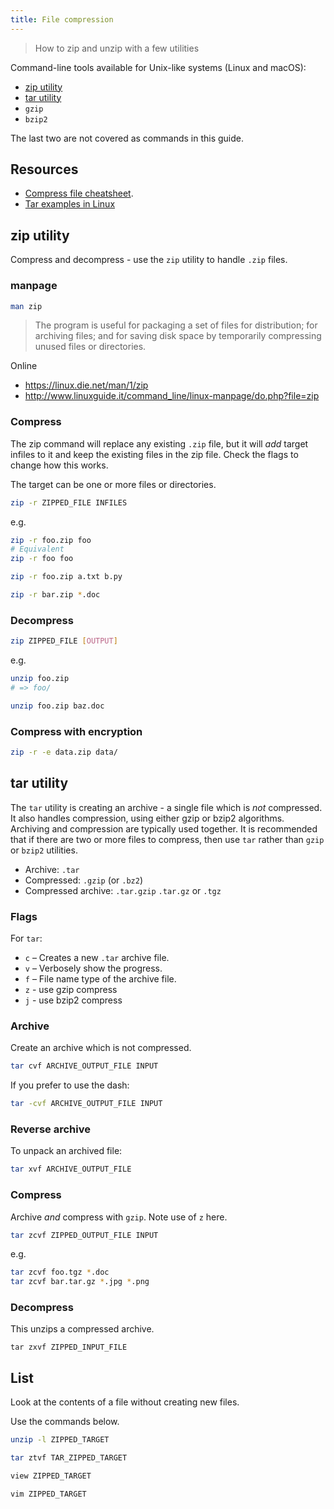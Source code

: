 ```yaml
---
title: File compression
---
```


> How to zip and unzip with a few utilities

<!-- Move to Learn to Code and then link to a shorter version here, maybe with tables -->

Command-line tools available for Unix-like systems (Linux and macOS):

- [zip utility](#zip-utility)
- [tar utility](#tar-utility)
- `gzip`
- `bzip2`

The last two are not covered as commands in this guide.

## Resources

- [Compress file cheatsheet](https://www.cyberciti.biz/howto/question/general/compress-file-unix-linux-cheat-sheet.php).
- [Tar examples in Linux](https://www.tecmint.com/18-tar-command-examples-in-linux/)

## zip utility

Compress and decompress - use the `zip` utility to handle `.zip` files.


### manpage

```sh
man zip
```

> The program is useful for packaging a set of files for distribution; for archiving files; and for saving disk space by temporarily compressing unused files or directories.

Online

- https://linux.die.net/man/1/zip
- http://www.linuxguide.it/command_line/linux-manpage/do.php?file=zip


### Compress

The zip command will replace any existing `.zip` file, but it will _add_ target infiles to it and keep the existing files in the zip file. Check the flags to change how this works.

The target can be one or more files or directories.

```sh
zip -r ZIPPED_FILE INFILES
```

e.g.

```sh
zip -r foo.zip foo
# Equivalent
zip -r foo foo

zip -r foo.zip a.txt b.py

zip -r bar.zip *.doc
```

### Decompress

```sh
zip ZIPPED_FILE [OUTPUT]
```

e.g.

```sh
unzip foo.zip
# => foo/
```

```sh
unzip foo.zip baz.doc
```

### Compress with encryption

```sh
zip -r -e data.zip data/
```


## tar utility

The `tar` utility is creating an archive - a single file which is _not_ compressed. It also handles compression, using either gzip or bzip2 algorithms. Archiving and compression are typically used together. It is recommended that if there are two or more files to compress, then use `tar` rather than `gzip` or `bzip2` utilities.

- Archive: `.tar`
- Compressed: `.gzip` (or `.bz2`)
- Compressed archive: `.tar.gzip` `.tar.gz` or `.tgz`

### Flags

For `tar`:

- `c` – Creates a new `.tar` archive file.
- `v` – Verbosely show the  progress.
- `f` – File name type of the archive file.
- `z` - use gzip compress
- `j` - use bzip2 compress


### Archive

Create an archive which is not compressed.

```sh
tar cvf ARCHIVE_OUTPUT_FILE INPUT
```

If you prefer to use the dash:

```sh
tar -cvf ARCHIVE_OUTPUT_FILE INPUT
```

### Reverse archive

To unpack an archived file:

```sh
tar xvf ARCHIVE_OUTPUT_FILE
```

### Compress

Archive _and_ compress with `gzip`. Note use of `z` here.

```sh
tar zcvf ZIPPED_OUTPUT_FILE INPUT
```

e.g.

```sh
tar zcvf foo.tgz *.doc
tar zcvf bar.tar.gz *.jpg *.png
```

### Decompress

This unzips a compressed archive.

```
tar zxvf ZIPPED_INPUT_FILE
```


## List

Look at the contents of a file without creating new files.

Use the commands below.


```sh
unzip -l ZIPPED_TARGET
```

```sh
tar ztvf TAR_ZIPPED_TARGET
```

```sh
view ZIPPED_TARGET

vim ZIPPED_TARGET
```
